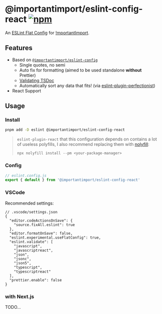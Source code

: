 # @importantimport/eslint-config-react [![npm](https://img.shields.io/npm/v/@importantimport/eslint-config-react)](https://npmjs.com/package/@importantimport/eslint-config-react)

An [ESLint Flat Config](https://eslint.org/docs/latest/use/configure/configuration-files-new) for [!mportantImport](https://github.com/importantimport).

## Features

- Based on [`@importantimport/eslint-config`](../eslint-config/)
  - Single quotes, no semi
  - Auto fix for formatting (aimed to be used standalone **without** Prettier)
  - [Validating TSDoc](https://github.com/microsoft/tsdoc/tree/main/eslint-plugin)
  - Automatically sort any data that fits! (via [eslint-plugin-perfectionist](https://github.com/azat-io/eslint-plugin-perfectionist))
- React Support

## Usage

### Install

```bash
pnpm add -D eslint @importantimport/eslint-config-react
```

> `eslint-plugin-react` that this configuration depends on contains a lot of useless polyfills,
> I also recommend replacing them with [nolyfill](https://github.com/SukkaW/nolyfill):
>
> `npx nolyfill install --pm <your-package-manager>`

### Config

```js
// eslint.config.js
export { default } from '@importantimport/eslint-config-react'
```

### VSCode

Recommended settings:

```jsonc
// .vscode/settings.json
{
  "editor.codeActionsOnSave": {
    "source.fixAll.eslint": true
  },
  "editor.formatOnSave": false,
  "eslint.experimental.useFlatConfig": true,
  "eslint.validate": [
    "javascript",
    "javascriptreact",
    "json",
    "jsonc",
    "json5",
    "typescript",
    "typescriptreact"
  ],
  "prettier.enable": false
}
```

### with Next.js

TODO...
